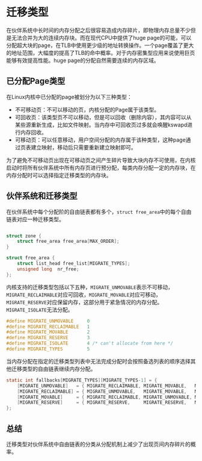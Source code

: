 # 迁移类型

在伙伴系统中长时间的内存分配之后很容易造成内存碎片，即物理内存总量不少但是无法合并为大的连续内存块。而在现代CPU中提供了huge page的可能，可以分配超大块的page，在TLB中使用更少级的地址转换操作。一个page覆盖了更大的地址范围，大幅度的提高了TLB的命中概率。对于内存密集型应用来说使用巨页能够有效提高性能。huge page的分配自然需要连续的内存区域。

## 已分配Page类型

在Linux内核中已分配的page被划分为以下三种类型：

- 不可移动页：不可以移动的页，内核分配的Page属于该类型。
- 可回收页：该类型页不可以移动，但是可以回收（删除内容），其内容可以从某些源重新生成，比如文件映射。当内存中可回收页过多就会唤醒kswapd进行内存回收。
- 可移动页：可以任意移动，用户空间分配的内存属于该种类型，这种page通过页表建立映射，移动后只需要重新建立映射即可。

为了避免不可移动页出现在可移动页之间产生碎片导致大块内存不可使用，在内核启动时将所有伙伴系统中所有内存页进行预分配，每类内存分配一定的内存块，在内存分配时可以选择指定迁移类型的内存块。

## 伙伴系统和迁移类型

在伙伴系统中每个分配阶的自由链表都有多个，`struct free_area`中的每个自由链表对应一种迁移类型。

```c

struct zone {
    struct free_area free_area[MAX_ORDER];
}

struct free_area {
    struct list_head free_list[MIGRATE_TYPES];
    unsigned long  nr_free;
};
```

内核支持的迁移类型包括以下五种，`MIGRATE_UNMOVABLE`表示不可移动，`MIGRATE_RECLAIMABLE`对应可回收，`MIGRATE_MOVABLE`对应可移动，`MIGRATE_RESERVE`对应保留内存，这部分用于紧急情况的内存分配。`MIGRATE_ISOLATE`无法分配。

```c
#define MIGRATE_UNMOVABLE     0
#define MIGRATE_RECLAIMABLE   1
#define MIGRATE_MOVABLE       2
#define MIGRATE_RESERVE       3
#define MIGRATE_ISOLATE       4 /* can't allocate from here */
#define MIGRATE_TYPES         5
```

当内存分配在指定的迁移类型列表中无法完成分配时会按照备选列表的顺序选择其他迁移类型的自由链表继续内存分配。

```c
static int fallbacks[MIGRATE_TYPES][MIGRATE_TYPES-1] = {
    [MIGRATE_UNMOVABLE]   = { MIGRATE_RECLAIMABLE, MIGRATE_MOVABLE,   MIGRATE_RESERVE },
    [MIGRATE_RECLAIMABLE] = { MIGRATE_UNMOVABLE,   MIGRATE_MOVABLE,   MIGRATE_RESERVE },
    [MIGRATE_MOVABLE]     = { MIGRATE_RECLAIMABLE, MIGRATE_UNMOVABLE, MIGRATE_RESERVE },
    [MIGRATE_RESERVE]     = { MIGRATE_RESERVE,     MIGRATE_RESERVE,   MIGRATE_RESERVE }, /* Never used */
};
```

## 总结

迁移类型对伙伴系统中自由链表的分类从分配机制上减少了出现页间内存碎片的概率。
